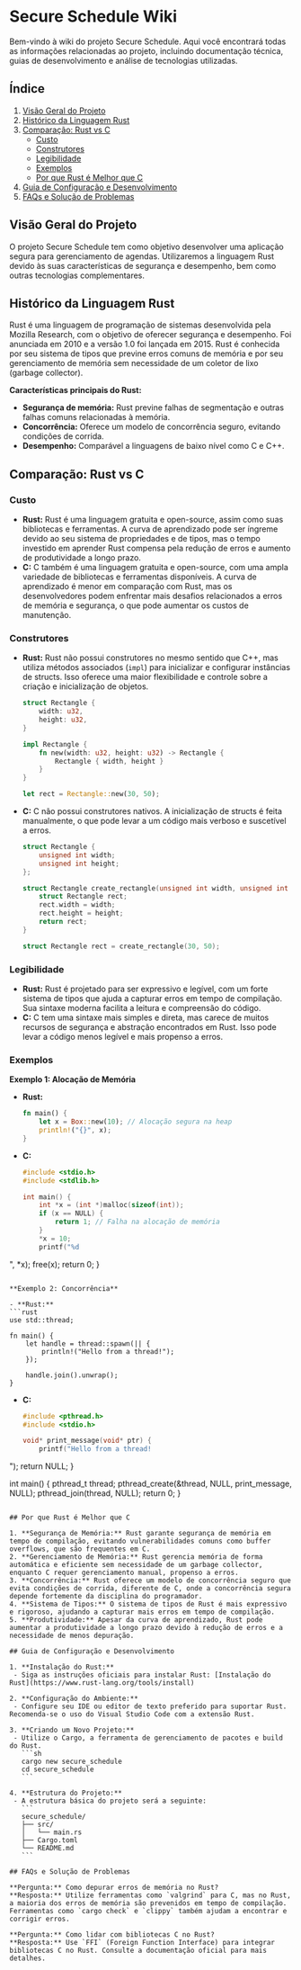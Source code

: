 
# Secure Schedule Wiki

Bem-vindo à wiki do projeto Secure Schedule. Aqui você encontrará todas as informações relacionadas ao projeto, incluindo documentação técnica, guias de desenvolvimento e análise de tecnologias utilizadas.

## Índice
1. [Visão Geral do Projeto](#visão-geral-do-projeto)
2. [Histórico da Linguagem Rust](#histórico-da-linguagem-rust)
3. [Comparação: Rust vs C](#comparação-rust-vs-c)
   - [Custo](#custo)
   - [Construtores](#construtores)
   - [Legibilidade](#legibilidade)
   - [Exemplos](#exemplos)
   - [Por que Rust é Melhor que C](#por-que-rust-é-melhor-que-c)
4. [Guia de Configuração e Desenvolvimento](#guia-de-configuração-e-desenvolvimento)
5. [FAQs e Solução de Problemas](#faqs-e-solução-de-problemas)

## Visão Geral do Projeto

O projeto Secure Schedule tem como objetivo desenvolver uma aplicação segura para gerenciamento de agendas. Utilizaremos a linguagem Rust devido às suas características de segurança e desempenho, bem como outras tecnologias complementares.

## Histórico da Linguagem Rust

Rust é uma linguagem de programação de sistemas desenvolvida pela Mozilla Research, com o objetivo de oferecer segurança e desempenho. Foi anunciada em 2010 e a versão 1.0 foi lançada em 2015. Rust é conhecida por seu sistema de tipos que previne erros comuns de memória e por seu gerenciamento de memória sem necessidade de um coletor de lixo (garbage collector).

**Características principais do Rust:**
- **Segurança de memória:** Rust previne falhas de segmentação e outras falhas comuns relacionadas à memória.
- **Concorrência:** Oferece um modelo de concorrência seguro, evitando condições de corrida.
- **Desempenho:** Comparável a linguagens de baixo nível como C e C++.

## Comparação: Rust vs C

### Custo

- **Rust:** Rust é uma linguagem gratuita e open-source, assim como suas bibliotecas e ferramentas. A curva de aprendizado pode ser íngreme devido ao seu sistema de propriedades e de tipos, mas o tempo investido em aprender Rust compensa pela redução de erros e aumento de produtividade a longo prazo.
- **C:** C também é uma linguagem gratuita e open-source, com uma ampla variedade de bibliotecas e ferramentas disponíveis. A curva de aprendizado é menor em comparação com Rust, mas os desenvolvedores podem enfrentar mais desafios relacionados a erros de memória e segurança, o que pode aumentar os custos de manutenção.

### Construtores

- **Rust:** Rust não possui construtores no mesmo sentido que C++, mas utiliza métodos associados (`impl`) para inicializar e configurar instâncias de structs. Isso oferece uma maior flexibilidade e controle sobre a criação e inicialização de objetos.
  ```rust
  struct Rectangle {
      width: u32,
      height: u32,
  }

  impl Rectangle {
      fn new(width: u32, height: u32) -> Rectangle {
          Rectangle { width, height }
      }
  }

  let rect = Rectangle::new(30, 50);
  ```

- **C:** C não possui construtores nativos. A inicialização de structs é feita manualmente, o que pode levar a um código mais verboso e suscetível a erros.
  ```c
  struct Rectangle {
      unsigned int width;
      unsigned int height;
  };

  struct Rectangle create_rectangle(unsigned int width, unsigned int height) {
      struct Rectangle rect;
      rect.width = width;
      rect.height = height;
      return rect;
  }

  struct Rectangle rect = create_rectangle(30, 50);
  ```

### Legibilidade

- **Rust:** Rust é projetado para ser expressivo e legível, com um forte sistema de tipos que ajuda a capturar erros em tempo de compilação. Sua sintaxe moderna facilita a leitura e compreensão do código.
- **C:** C tem uma sintaxe mais simples e direta, mas carece de muitos recursos de segurança e abstração encontrados em Rust. Isso pode levar a código menos legível e mais propenso a erros.

### Exemplos

**Exemplo 1: Alocação de Memória**

- **Rust:**
  ```rust
  fn main() {
      let x = Box::new(10); // Alocação segura na heap
      println!("{}", x);
  }
  ```

- **C:**
  ```c
  #include <stdio.h>
  #include <stdlib.h>

  int main() {
      int *x = (int *)malloc(sizeof(int));
      if (x == NULL) {
          return 1; // Falha na alocação de memória
      }
      *x = 10;
      printf("%d
", *x);
      free(x);
      return 0;
  }
  ```

**Exemplo 2: Concorrência**

- **Rust:**
  ```rust
  use std::thread;

  fn main() {
      let handle = thread::spawn(|| {
          println!("Hello from a thread!");
      });

      handle.join().unwrap();
  }
  ```

- **C:**
  ```c
  #include <pthread.h>
  #include <stdio.h>

  void* print_message(void* ptr) {
      printf("Hello from a thread!
");
      return NULL;
  }

  int main() {
      pthread_t thread;
      pthread_create(&thread, NULL, print_message, NULL);
      pthread_join(thread, NULL);
      return 0;
  }
  ```

## Por que Rust é Melhor que C

1. **Segurança de Memória:** Rust garante segurança de memória em tempo de compilação, evitando vulnerabilidades comuns como buffer overflows, que são frequentes em C.
2. **Gerenciamento de Memória:** Rust gerencia memória de forma automática e eficiente sem necessidade de um garbage collector, enquanto C requer gerenciamento manual, propenso a erros.
3. **Concorrência:** Rust oferece um modelo de concorrência seguro que evita condições de corrida, diferente de C, onde a concorrência segura depende fortemente da disciplina do programador.
4. **Sistema de Tipos:** O sistema de tipos de Rust é mais expressivo e rigoroso, ajudando a capturar mais erros em tempo de compilação.
5. **Produtividade:** Apesar da curva de aprendizado, Rust pode aumentar a produtividade a longo prazo devido à redução de erros e a necessidade de menos depuração.

## Guia de Configuração e Desenvolvimento

1. **Instalação do Rust:**
   - Siga as instruções oficiais para instalar Rust: [Instalação do Rust](https://www.rust-lang.org/tools/install)

2. **Configuração do Ambiente:**
   - Configure seu IDE ou editor de texto preferido para suportar Rust. Recomenda-se o uso do Visual Studio Code com a extensão Rust.

3. **Criando um Novo Projeto:**
   - Utilize o Cargo, a ferramenta de gerenciamento de pacotes e build do Rust.
     ```sh
     cargo new secure_schedule
     cd secure_schedule
     ```

4. **Estrutura do Projeto:**
   - A estrutura básica do projeto será a seguinte:
     ```
     secure_schedule/
     ├── src/
     │   └── main.rs
     ├── Cargo.toml
     └── README.md
     ```

## FAQs e Solução de Problemas

**Pergunta:** Como depurar erros de memória no Rust?
**Resposta:** Utilize ferramentas como `valgrind` para C, mas no Rust, a maioria dos erros de memória são prevenidos em tempo de compilação. Ferramentas como `cargo check` e `clippy` também ajudam a encontrar e corrigir erros.

**Pergunta:** Como lidar com bibliotecas C no Rust?
**Resposta:** Use `FFI` (Foreign Function Interface) para integrar bibliotecas C no Rust. Consulte a documentação oficial para mais detalhes.
